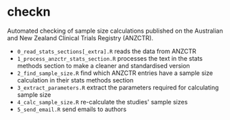# checkn

Automated checking of sample size calculations published on the Australian and New Zealand Clinical Trials Registry (ANZCTR).

* `0_read_stats_sections[_extra].R` reads the data from ANZCTR
* `1_process_anzctr_stats_section.R` processes the text in the stats methods section to make a cleaner and standardised version
* `2_find_sample_size.R` find which ANZCTR entries have a sample size calculation in their stats methods section
* `3_extract_parameters.R` extract the parameters required for calculating sample size
* `4_calc_sample_size.R` re-calculate the studies' sample sizes
* `5_send_email.R` send emails to authors
